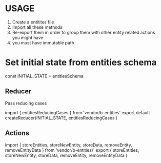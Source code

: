 # USAGE

1. Create a entitites file
2. Import all these methods
3. Re-export them in order to group them with other entity related actions you might have
4. you must have immutable path

# Set initial state from entities schema
const INITIAL_STATE = entitiesSchema

## Reducer
Pass reducing cases

import { entitiesReducingCases } from 'vendor/b-entities'
export default createReducer(INITIAL_STATE, entitiesReducingCases )

## Actions
import { storeEntities, storeNewEntity, storeData, removeEntity, removeEntityData } from 'vendor/b-entities/'
export { storeEntities, storeNewEntity, storeData, removeEntity, removeEntityData }

